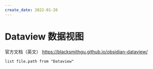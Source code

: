 ```yaml
---
create_date: 2022-01-26
---
```


# Dataview 数据视图

官方文档（英文） https://blacksmithgu.github.io/obsidian-dataview/

```dataview
list file.path from "Dataview"
```
